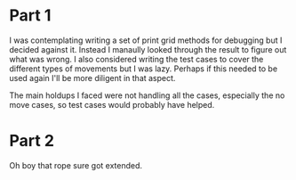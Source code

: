 # Part 1

I was contemplating writing a set of print grid methods for debugging but I decided against it.
Instead I manaully looked through the result to figure out what was wrong.
I also considered writing the test cases to cover the different types of movements but I was lazy.
Perhaps if this needed to be used again I'll be more diligent in that aspect.

The main holdups I faced were not handling all the cases, especially the no move cases, so test cases would probably have helped.

# Part 2

Oh boy that rope sure got extended.